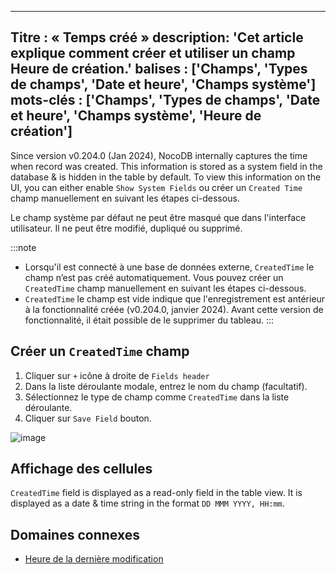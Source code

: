 ***

Titre : « Temps créé »
description: 'Cet article explique comment créer et utiliser un champ Heure de création.'
balises : \['Champs', 'Types de champs', 'Date et heure', 'Champs système']
mots-clés : \['Champs', 'Types de champs', 'Date et heure', 'Champs système', 'Heure de création']
--------------------------------------------------------------------------------------------------

Since version v0.204.0 (Jan 2024), NocoDB internally captures the time when record was created. This information is stored as a system field in the database & is hidden in the table by default. To view this information on the UI, you can either enable `Show System Fields` ou créer un `Created Time` champ manuellement en suivant les étapes ci-dessous.

Le champ système par défaut ne peut être masqué que dans l'interface utilisateur. Il ne peut être modifié, dupliqué ou supprimé.

:::note

* Lorsqu'il est connecté à une base de données externe, `CreatedTime` le champ n’est pas créé automatiquement. Vous pouvez créer un `CreatedTime` champ manuellement en suivant les étapes ci-dessous.
* `CreatedTime` le champ est vide indique que l'enregistrement est antérieur à la fonctionnalité créée (v0.204.0, janvier 2024). Avant cette version de fonctionnalité, il était possible de le supprimer du tableau.
  :::

## Créer un `CreatedTime` champ

1. Cliquer sur `+` icône à droite de `Fields header`
2. Dans la liste déroulante modale, entrez le nom du champ (facultatif).
3. Sélectionnez le type de champ comme `CreatedTime` dans la liste déroulante.
4. Cliquer sur `Save Field` bouton.

![image](/img/v2/fields/types/created-time.png)

## Affichage des cellules

`CreatedTime` field is displayed as a read-only field in the table view. It is displayed as a date & time string in the format `DD MMM YYYY, HH:mm`.

## Domaines connexes

* [Heure de la dernière modification](060.last-modified-time.md)
